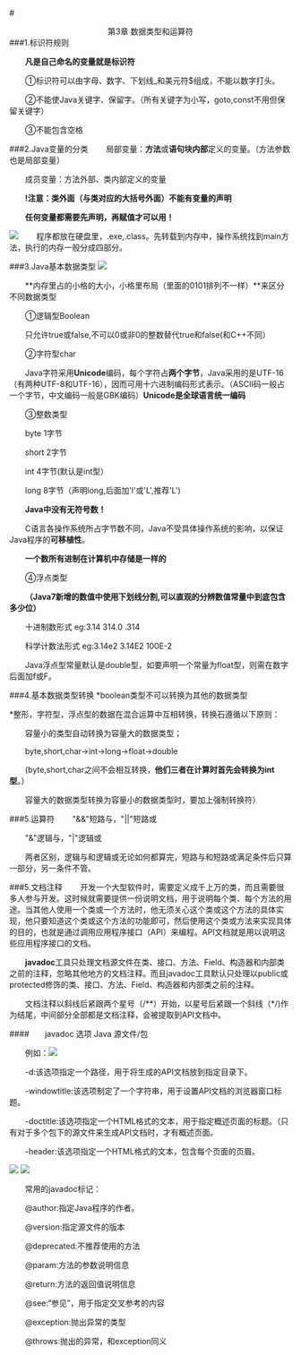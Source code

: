 #<center>第3章 数据类型和运算符</center> 
###1.标识符规则

&emsp;&emsp;**凡是自己命名的变量就是标识符**

&emsp;&emsp;①标识符可以由字母、数字、下划线_和美元符$组成，不能以数字打头。

&emsp;&emsp;②不能使Java关键字、保留字。（所有关键字为小写，goto,const不用但保留关键字）

&emsp;&emsp;③不能包含空格

###2.Java变量的分类
&emsp;&emsp;局部变量：**方法**或**语句块内部**定义的变量。（方法参数也是局部变量）

&emsp;&emsp;成员变量：方法外部、类内部定义的变量

&emsp;&emsp;**!注意：类外面（与类对应的大括号外面）不能有变量的声明**

&emsp;&emsp;**任何变量都需要先声明，再赋值才可以用！**

![](http://i.imgur.com/BX35Zhs.png)
&emsp;&emsp;程序都放在硬盘里，.exe,.class。先转载到内存中，操作系统找到main方法，执行的内存一般分成四部分。

###3.Java基本数据类型
![](http://i.imgur.com/A3M0vq9.png)

&emsp;&emsp;**内存里占的小格的大小，小格里布局（里面的0101排列不一样）**来区分不同数据类型

&emsp;&emsp;①逻辑型Boolean

&emsp;&emsp;只允许true或false,不可以0或非0的整数替代true和false(和C++不同）

&emsp;&emsp;②字符型char

&emsp;&emsp;Java字符采用**Unicode**编码，每个字符占**两个字节**，Java采用的是UTF-16（有两种UTF-8和UTF-16），因而可用十六进制编码形式表示。（ASCII码一般占一个字节，中文编码一般是GBK编码）**Unicode是全球语言统一编码**

&emsp;&emsp;③整数类型

&emsp;&emsp;byte 1字节

&emsp;&emsp;short 2字节

&emsp;&emsp;int 4字节(默认是int型）

&emsp;&emsp;long 8字节（声明long,后面加'l'或'L',推荐'L')

&emsp;&emsp;**Java中没有无符号数！**

&emsp;&emsp;C语言各操作系统所占字节数不同，Java不受具体操作系统的影响，以保证Java程序的**可移植性**。

&emsp;&emsp;**一个数所有进制在计算机中存储是一样的**

&emsp;&emsp;④浮点类型

&emsp;&emsp;**（Java7新增的数值中使用下划线分割,可以直观的分辨数值常量中到底包含多少位）**

&emsp;&emsp;十进制数形式 eg:3.14 314.0 .314

&emsp;&emsp;科学计数法形式 eg:3.14e2 3.14E2 100E-2

&emsp;&emsp;Java浮点型常量默认是double型，如要声明一个常量为float型，则需在数字后面加f或F。

###4.基本数据类型转换
*boolean类型不可以转换为其他的数据类型

*整形，字符型，浮点型的数据在混合运算中互相转换，转换石遵循以下原则：

&emsp;&emsp;容量小的类型自动转换为容量大的数据类型；

&emsp;&emsp;byte,short,char->int->long->float->double

&emsp;&emsp;(byte,short,char之间不会相互转换，**他们三者在计算时首先会转换为int型**。）

&emsp;&emsp;容量大的数据类型转换为容量小的数据类型时，要加上强制转换符）

###5.运算符
&emsp;&emsp;"&&"短路与，"||"短路或

&emsp;&emsp;"&"逻辑与，"|"逻辑或

&emsp;&emsp;两者区别，逻辑与和逻辑或无论如何都算完，短路与和短路或满足条件后只算一部分，另一条件不管。

###5.文档注释
&emsp;&emsp;开发一个大型软件时，需要定义成千上万的类，而且需要很多人参与开发。这时候就需要提供一份说明文档，用于说明每个类、每个方法的用途。当其他人使用一个类或一个方法时，他无须关心这个类或这个方法的具体实现，他只要知道这个类或这个方法的功能即可，然后使用这个类或方法来实现具体的目的，也就是通过调用应用程序接口（API）来编程。API文档就是用以说明这些应用程序接口的文档。

&emsp;&emsp;**javadoc**工具只处理文档源文件在类、接口、方法、Field、构造器和内部类之前的注释，忽略其他地方的文档注释。而且javadoc工具默认只处理以public或protected修饰的类、接口、方法、Field、构造器和内部类之前的注释。

&emsp;&emsp;文档注释以斜线后紧跟两个星号（/**）开始，以星号后紧跟一个斜线（*/)作为结尾，中间部分全部都是文档注释，会被提取到API文档中。

####&emsp;&emsp;javadoc 选项 Java 源文件/包

&emsp;&emsp;例如：![](http://i.imgur.com/LO2DqKB.png)

&emsp;&emsp;-d<directory>:该选项指定一个路径，用于将生成的API文档放到指定目录下。

&emsp;&emsp;-windowtitle<text>:该选项制定了一个字符串，用于设置API文档的浏览器窗口标题。

&emsp;&emsp;-doctitle<html-code>:该选项指定一个HTML格式的文本，用于指定概述页面的标题。（只有对于多个包下的源文件来生成API文档时，才有概述页面。

&emsp;&emsp;-header<html-code>:该选项指定一个HTML格式的文本，包含每个页面的页眉。

![](http://i.imgur.com/qGKDtgi.png)
![](http://i.imgur.com/F9lRXVh.png)

&emsp;&emsp;常用的javadoc标记：

&emsp;&emsp;@author:指定Java程序的作者。

&emsp;&emsp;@version:指定源文件的版本

&emsp;&emsp;@deprecated:不推荐使用的方法

&emsp;&emsp;@param:方法的参数说明信息

&emsp;&emsp;@return:方法的返回值说明信息

&emsp;&emsp;@see:“参见”，用于指定交叉参考的内容

&emsp;&emsp;@exception:抛出异常的类型

&emsp;&emsp;@throws:抛出的异常，和exception同义